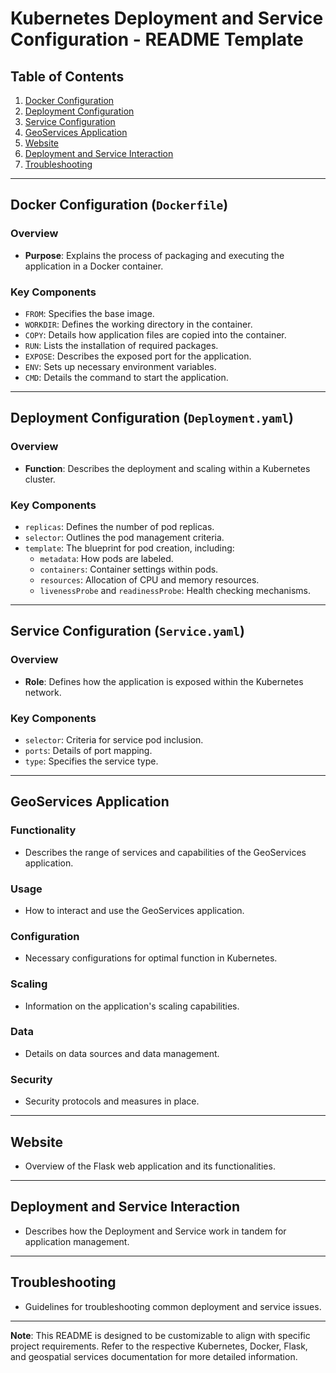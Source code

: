 # Kubernetes Deployment and Service Configuration - README Template



## Table of Contents
1. [Docker Configuration](#docker-configuration-dockerfile)
2. [Deployment Configuration](#deployment-configuration-deploymentyaml)
3. [Service Configuration](#service-configuration-serviceyaml)
4. [GeoServices Application](#geoservices-application)
5. [Website](#website)
6. [Deployment and Service Interaction](#deployment-and-service-interaction)
7. [Troubleshooting](#troubleshooting)

---

## Docker Configuration (`Dockerfile`)
<!-- Overview of how the application is containerized -->
### Overview
- **Purpose**: Explains the process of packaging and executing the application in a Docker container.

### Key Components
- `FROM`: Specifies the base image.
- `WORKDIR`: Defines the working directory in the container.
- `COPY`: Details how application files are copied into the container.
- `RUN`: Lists the installation of required packages.
- `EXPOSE`: Describes the exposed port for the application.
- `ENV`: Sets up necessary environment variables.
- `CMD`: Details the command to start the application.

---

## Deployment Configuration (`Deployment.yaml`)
<!-- Description of the deployment process within Kubernetes -->
### Overview
- **Function**: Describes the deployment and scaling within a Kubernetes cluster.

### Key Components
- `replicas`: Defines the number of pod replicas.
- `selector`: Outlines the pod management criteria.
- `template`: The blueprint for pod creation, including:
   - `metadata`: How pods are labeled.
   - `containers`: Container settings within pods.
   - `resources`: Allocation of CPU and memory resources.
   - `livenessProbe` and `readinessProbe`: Health checking mechanisms.

---

## Service Configuration (`Service.yaml`)
<!-- How the application is network-exposed in Kubernetes -->
### Overview
- **Role**: Defines how the application is exposed within the Kubernetes network.

### Key Components
- `selector`: Criteria for service pod inclusion.
- `ports`: Details of port mapping.
- `type`: Specifies the service type.

---

## GeoServices Application
<!-- Details about the GeoServices application hosted on Kubernetes -->
### Functionality
- Describes the range of services and capabilities of the GeoServices application.

### Usage
- How to interact and use the GeoServices application.

### Configuration
- Necessary configurations for optimal function in Kubernetes.

### Scaling
- Information on the application's scaling capabilities.

### Data
- Details on data sources and data management.

### Security
- Security protocols and measures in place.

---

## Website
<!-- Information about the web application running in the Docker container -->
- Overview of the Flask web application and its functionalities.

---

## Deployment and Service Interaction
<!-- Explanation of the interaction between Kubernetes Deployment and Service -->
- Describes how the Deployment and Service work in tandem for application management.

---

## Troubleshooting
<!-- Tips and steps for diagnosing and resolving common issues -->
- Guidelines for troubleshooting common deployment and service issues.

---

**Note**: This README is designed to be customizable to align with specific project requirements. Refer to the respective Kubernetes, Docker, Flask, and geospatial services documentation for more detailed information.
